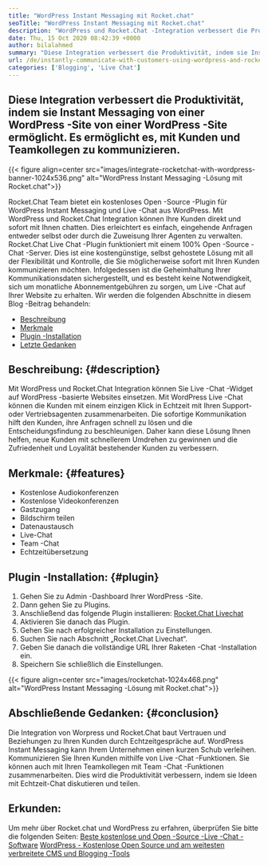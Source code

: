 ```yaml
---
title: "WordPress Instant Messaging mit Rocket.chat" 
seoTitle: "WordPress Instant Messaging mit Rocket.chat" 
description: "WordPress und Rocket.Chat -Integration verbessert die Produktivität, indem sie Instant Messaging -Lösung zulässt. Es hilft Ihnen, affektiv und zeitnah zu kommunizieren." 
date: Thu, 15 Oct 2020 08:42:39 +0000
author: bilalahmed
summary: "Diese Integration verbessert die Produktivität, indem sie Instant Messaging von einer WordPress -Site von einer WordPress -Site ermöglicht. Es ermöglicht es, mit Kunden und Teamkollegen zu kommunizieren." 
url: /de/instantly-communicate-with-customers-using-wordpress-and-rocket-chat/
categories: ['Blogging', 'Live Chat']
---
```


## Diese Integration verbessert die Produktivität, indem sie Instant Messaging von einer WordPress -Site von einer WordPress -Site ermöglicht. Es ermöglicht es, mit Kunden und Teamkollegen zu kommunizieren.

{{< figure align=center src="images/integrate-rocketchat-with-wordpress-banner-1024x536.png" alt="WordPress Instant Messaging -Lösung mit Rocket.chat">}}

Rocket.Chat Team bietet ein kostenloses Open -Source -Plugin für WordPress Instant Messaging und Live -Chat aus WordPress. Mit WordPress und Rocket.Chat Integration können Ihre Kunden direkt und sofort mit Ihnen chatten. Dies erleichtert es einfach, eingehende Anfragen entweder selbst oder durch die Zuweisung Ihrer Agenten zu verwalten.
Rocket.Chat Live Chat -Plugin funktioniert mit einem 100% Open -Source -Chat -Server. Dies ist eine kostengünstige, selbst gehostete Lösung mit all der Flexibilität und Kontrolle, die Sie möglicherweise sofort mit Ihren Kunden kommunizieren möchten. Infolgedessen ist die Geheimhaltung Ihrer Kommunikationsdaten sichergestellt, und es besteht keine Notwendigkeit, sich um monatliche Abonnementgebühren zu sorgen, um Live -Chat auf Ihrer Website zu erhalten.
Wir werden die folgenden Abschnitte in diesem Blog -Beitrag behandeln:
  * [Beschreibung][1]
  * [Merkmale][2]
  * [Plugin -Installation][3]
  * [Letzte Gedanken][4]

## Beschreibung: {#description}

Mit WordPress und Rocket.Chat Integration können Sie Live -Chat -Widget auf WordPress -basierte Websites einsetzen. Mit WordPress Live -Chat können die Kunden mit einem einzigen Klick in Echtzeit mit Ihren Support- oder Vertriebsagenten zusammenarbeiten. Die sofortige Kommunikation hilft den Kunden, ihre Anfragen schnell zu lösen und die Entscheidungsfindung zu beschleunigen. Daher kann diese Lösung Ihnen helfen, neue Kunden mit schnellerem Umdrehen zu gewinnen und die Zufriedenheit und Loyalität bestehender Kunden zu verbessern.

## Merkmale: {#features}

  * Kostenlose Audiokonferenzen
  * Kostenlose Videokonferenzen
  * Gastzugang
  * Bildschirm teilen
  * Datenaustausch
  * Live-Chat
  * Team -Chat
  * Echtzeitübersetzung

## Plugin -Installation: {#plugin}

  1. Gehen Sie zu Admin -Dashboard Ihrer WordPress -Site.
  2. Dann gehen Sie zu Plugins.
  3. Anschließend das folgende Plugin installieren: [Rocket.Chat Livechat][5]
  4. Aktivieren Sie danach das Plugin.
  5. Gehen Sie nach erfolgreicher Installation zu Einstellungen.
  6. Suchen Sie nach Abschnitt „Rocket.Chat Livechat“.
  7. Geben Sie danach die vollständige URL Ihrer Raketen -Chat -Installation ein.
  8. Speichern Sie schließlich die Einstellungen.

{{< figure align=center src="images/rocketchat-1024x468.png" alt="WordPress Instant Messaging -Lösung mit Rocket.chat">}}


## Abschließende Gedanken: {#conclusion}

Die Integration von Worpress und Rocket.Chat baut Vertrauen und Beziehungen zu Ihren Kunden durch Echtzeitgespräche auf. WordPress Instant Messaging kann Ihrem Unternehmen einen kurzen Schub verleihen. Kommunizieren Sie Ihren Kunden mithilfe von Live -Chat -Funktionen. Sie können auch mit Ihren Teamkollegen mit Team -Chat -Funktionen zusammenarbeiten. Dies wird die Produktivität verbessern, indem sie Ideen mit Echtzeit-Chat diskutieren und teilen.

## Erkunden:
Um mehr über Rocket.chat und WordPress zu erfahren, überprüfen Sie bitte die folgenden Seiten:
[Beste kostenlose und Open -Source -Live -Chat -Software][6]
[WordPress - Kostenlose Open Source und am weitesten verbreitete CMS und Blogging -Tools][7]



 [1]: #description
 [2]: #features
 [3]: #plugin
 [4]: #conclusion
 [5]: https://wordpress.org/plugins/rocketchat-livechat/
 [6]: https://products.containerize.com/live-chat
 [7]: https://href.li/?https://products.containerize.com/blogging/wordpress
